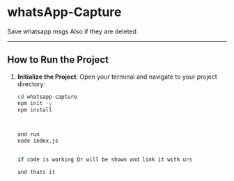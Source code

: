 # whatsApp-Capture
Save whatsapp msgs Also if they are deleted 



---

## **How to Run the Project**

1. **Initialize the Project**:
   Open your terminal and navigate to your project directory:

   ```bash
   cd whatsapp-capture
   npm init -y
   npm install 



   and run
   node index.js


   if code is working Qr will be shown and link it with urs 

   and thats it 
    
